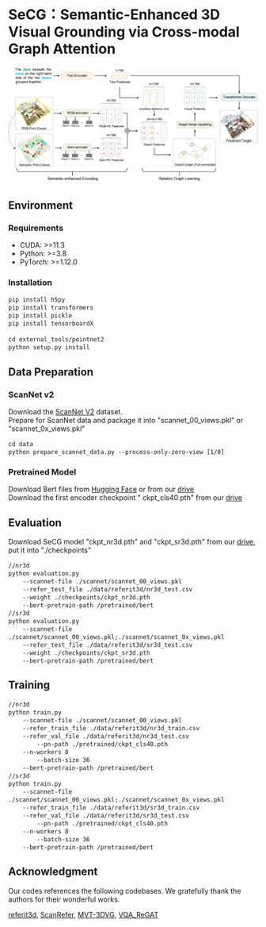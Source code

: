 # SeCG：Semantic-Enhanced 3D Visual Grounding via Cross-modal Graph Attention
![image](Pipeline.png)

## Environment
### Requirements
- CUDA: >=11.3  
- Python: >=3.8  
- PyTorch: >=1.12.0  
### Installation
```
pip install h5py
pip install transformers
pip install pickle
pip install tensorboardX

cd external_tools/pointnet2
python setup.py install
```
## Data Preparation
### ScanNet v2
Download the [ScanNet V2](http://www.scan-net.org/) dataset.  
Prepare for ScanNet data and package it into "scannet_00_views.pkl" or "scannet_0x_views.pkl"
```
cd data
python prepare_scannet_data.py --process-only-zero-view [1/0]
```

### Pretrained Model
Download Bert files from [Hugging Face](https://huggingface.co/google-bert/bert-base-uncased/tree/main) or from our [drive](https://drive.google.com/drive/folders/1594AHExOT28CI4QeBKrYnBL-NCk6ak3W?usp=drive_link)  
Download the first encoder checkpoint " ckpt_cls40.pth" from our [drive](https://drive.google.com/drive/folders/1innoC3gyiHxKFK8bWyhofnzgTW_U1_lW?usp=sharing)

## Evaluation
Download SeCG model "ckpt_nr3d.pth" and "ckpt_sr3d.pth" from our [drive](https://drive.google.com/drive/folders/1mrdHeOPHUmDIJrQJrr3pVjQgdMBoOlBI?usp=sharing), put it into "./checkpoints"
```
//nr3d
python evaluation.py 
	--scannet-file ./scannet/scannet_00_views.pkl 
	--refer_test_file ./data/referit3d/nr3d_test.csv 
	--weight ./checkpoints/ckpt_nr3d.pth
	--bert-pretrain-path /pretrained/bert
//sr3d
python evaluation.py 
	--scannet-file ./scannet/scannet_00_views.pkl;./scannet/scannet_0x_views.pkl
	--refer_test_file ./data/referit3d/sr3d_test.csv 
	--weight ./checkpoints/ckpt_sr3d.pth
	--bert-pretrain-path /pretrained/bert
```
## Training
```
//nr3d
python train.py 
	--scannet-file ./scannet/scannet_00_views.pkl 
	--refer_train_file ./data/referit3d/nr3d_train.csv
	--refer_val_file ./data/referit3d/nr3d_test.csv
        --pn-path ./pretrained/ckpt_cls40.pth
	--n-workers 8
        --batch-size 36
	--bert-pretrain-path /pretrained/bert
//sr3d
python train.py  
	--scannet-file ./scannet/scannet_00_views.pkl;./scannet/scannet_0x_views.pkl
	--refer_train_file ./data/referit3d/sr3d_train.csv
	--refer_val_file ./data/referit3d/sr3d_test.csv
        --pn-path ./pretrained/ckpt_cls40.pth
	--n-workers 8
        --batch-size 36
	--bert-pretrain-path /pretrained/bert
```

## Acknowledgment
Our codes references the following codebases. We gratefully thank the authors for their wonderful works.  

[referit3d](https://github.com/referit3d/referit3d), [ScanRefer](https://daveredrum.github.io/ScanRefer/), [MVT-3DVG](https://github.com/sega-hsj/MVT-3DVG), [VQA_ReGAT](https://github.com/linjieli222/VQA_ReGAT)

